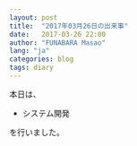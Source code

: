 ```yaml
---
layout: post
title:  "2017年03月26日の出来事"
date:   2017-03-26 22:00
author: "FUNABARA Masao"
lang: "ja"
categories: blog
tags: diary
---
```


本日は、

* システム開発

を行いました。
